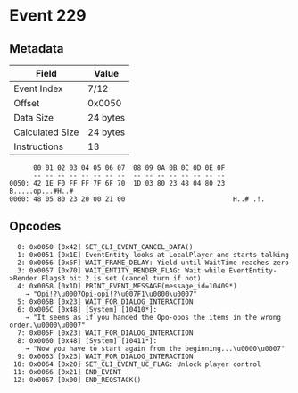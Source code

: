 # Event 229

## Metadata

| Field           | Value    |
|-----------------|----------|
| Event Index     | 7/12     |
| Offset          | 0x0050   |
| Data Size       | 24 bytes |
| Calculated Size | 24 bytes |
| Instructions    | 13       |

```
      00 01 02 03 04 05 06 07  08 09 0A 0B 0C 0D 0E 0F
      -- -- -- -- -- -- -- --  -- -- -- -- -- -- -- --
0050: 42 1E F0 FF FF 7F 6F 70  1D 03 80 23 48 04 80 23  B.....op...#H..#
0060: 48 05 80 23 20 00 21 00                           H..# .!.        
```

## Opcodes

```
  0: 0x0050 [0x42] SET_CLI_EVENT_CANCEL_DATA()
  1: 0x0051 [0x1E] EventEntity looks at LocalPlayer and starts talking
  2: 0x0056 [0x6F] WAIT_FRAME_DELAY: Yield until WaitTime reaches zero
  3: 0x0057 [0x70] WAIT_ENTITY_RENDER_FLAG: Wait while EventEntity->Render.Flags3 bit 2 is set (cancel turn if not)
  4: 0x0058 [0x1D] PRINT_EVENT_MESSAGE(message_id=10409*)
    → "Opi!?\u0007Opi-opi!?\u007F1\u0000\u0007"
  5: 0x005B [0x23] WAIT_FOR_DIALOG_INTERACTION
  6: 0x005C [0x48] [System] [10410*]:
    → "It seems as if you handed the Opo-opos the items in the wrong order.\u0000\u0007"
  7: 0x005F [0x23] WAIT_FOR_DIALOG_INTERACTION
  8: 0x0060 [0x48] [System] [10411*]:
    → "Now you have to start again from the beginning...\u0000\u0007"
  9: 0x0063 [0x23] WAIT_FOR_DIALOG_INTERACTION
 10: 0x0064 [0x20] SET_CLI_EVENT_UC_FLAG: Unlock player control
 11: 0x0066 [0x21] END_EVENT
 12: 0x0067 [0x00] END_REQSTACK()
```
